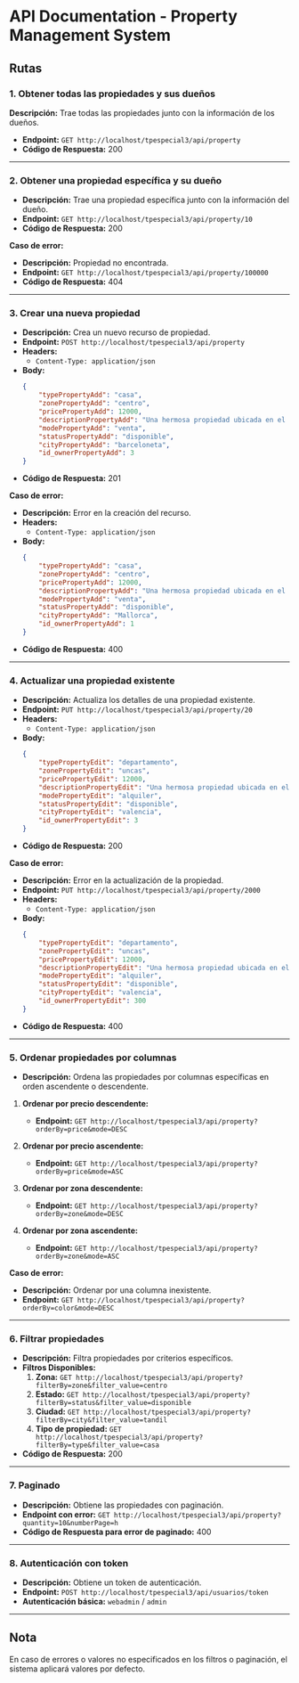
# API Documentation - Property Management System

## Rutas

### 1. Obtener todas las propiedades y sus dueños
 **Descripción:** Trae todas las propiedades junto con la información de los dueños.
- **Endpoint:** `GET http://localhost/tpespecial3/api/property`
- **Código de Respuesta:** 200

---

### 2. Obtener una propiedad específica y su dueño
- **Descripción:** Trae una propiedad específica junto con la información del dueño.
- **Endpoint:** `GET http://localhost/tpespecial3/api/property/10`
- **Código de Respuesta:** 200

**Caso de error:**
- **Descripción:** Propiedad no encontrada.
- **Endpoint:** `GET http://localhost/tpespecial3/api/property/100000`
- **Código de Respuesta:** 404

---

### 3. Crear una nueva propiedad
- **Descripción:** Crea un nuevo recurso de propiedad.
- **Endpoint:** `POST http://localhost/tpespecial3/api/property`
- **Headers:** 
  - `Content-Type: application/json`
- **Body:**
    ```json
    {
        "typePropertyAdd": "casa",
        "zonePropertyAdd": "centro",
        "pricePropertyAdd": 12000,
        "descriptionPropertyAdd": "Una hermosa propiedad ubicada en el centro de la ciudad.",
        "modePropertyAdd": "venta",
        "statusPropertyAdd": "disponible",
        "cityPropertyAdd": "barceloneta",
        "id_ownerPropertyAdd": 3
    }
    ```
- **Código de Respuesta:** 201

**Caso de error:**
- **Descripción:** Error en la creación del recurso.
- **Headers:** 
  - `Content-Type: application/json`
- **Body:**
    ```json
    {
        "typePropertyAdd": "casa",
        "zonePropertyAdd": "centro",
        "pricePropertyAdd": 12000,
        "descriptionPropertyAdd": "Una hermosa propiedad ubicada en el centro de la ciudad.",
        "modePropertyAdd": "venta",
        "statusPropertyAdd": "disponible",
        "cityPropertyAdd": "Mallorca",
        "id_ownerPropertyAdd": 1
    }
    ```
- **Código de Respuesta:** 400

---

### 4. Actualizar una propiedad existente
- **Descripción:** Actualiza los detalles de una propiedad existente.
- **Endpoint:** `PUT http://localhost/tpespecial3/api/property/20`
- **Headers:** 
  - `Content-Type: application/json`
- **Body:**
    ```json
    {
        "typePropertyEdit": "departamento",
        "zonePropertyEdit": "uncas",
        "pricePropertyEdit": 12000,
        "descriptionPropertyEdit": "Una hermosa propiedad ubicada en el centro de la ciudad.",
        "modePropertyEdit": "alquiler",
        "statusPropertyEdit": "disponible",
        "cityPropertyEdit": "valencia",
        "id_ownerPropertyEdit": 3
    }
    ```
- **Código de Respuesta:** 200

**Caso de error:**
- **Descripción:** Error en la actualización de la propiedad.
- **Endpoint:** `PUT http://localhost/tpespecial3/api/property/2000`
- **Headers:** 
  - `Content-Type: application/json`
- **Body:**
    ```json
    {
        "typePropertyEdit": "departamento",
        "zonePropertyEdit": "uncas",
        "pricePropertyEdit": 12000,
        "descriptionPropertyEdit": "Una hermosa propiedad ubicada en el centro de la ciudad.",
        "modePropertyEdit": "alquiler",
        "statusPropertyEdit": "disponible",
        "cityPropertyEdit": "valencia",
        "id_ownerPropertyEdit": 300
    }
    ```
- **Código de Respuesta:** 400

---

### 5. Ordenar propiedades por columnas
- **Descripción:** Ordena las propiedades por columnas específicas en orden ascendente o descendente.

1. **Ordenar por precio descendente:**
   - **Endpoint:** `GET http://localhost/tpespecial3/api/property?orderBy=price&mode=DESC`

2. **Ordenar por precio ascendente:**
   - **Endpoint:** `GET http://localhost/tpespecial3/api/property?orderBy=price&mode=ASC`

3. **Ordenar por zona descendente:**
   - **Endpoint:** `GET http://localhost/tpespecial3/api/property?orderBy=zone&mode=DESC`

4. **Ordenar por zona ascendente:**
   - **Endpoint:** `GET http://localhost/tpespecial3/api/property?orderBy=zone&mode=ASC`

**Caso de error:**
- **Descripción:** Ordenar por una columna inexistente.
- **Endpoint:** `GET http://localhost/tpespecial3/api/property?orderBy=color&mode=DESC`

---

### 6. Filtrar propiedades
- **Descripción:** Filtra propiedades por criterios específicos.
- **Filtros Disponibles:**
  1. **Zona:** `GET http://localhost/tpespecial3/api/property?filterBy=zone&filter_value=centro`
  2. **Estado:** `GET http://localhost/tpespecial3/api/property?filterBy=status&filter_value=disponible`
  3. **Ciudad:** `GET http://localhost/tpespecial3/api/property?filterBy=city&filter_value=tandil`
  4. **Tipo de propiedad:** `GET http://localhost/tpespecial3/api/property?filterBy=type&filter_value=casa`
- **Código de Respuesta:** 200

---

### 7. Paginado
- **Descripción:** Obtiene las propiedades con paginación.
- **Endpoint con error:** `GET http://localhost/tpespecial3/api/property?quantity=10&numberPage=h`
- **Código de Respuesta para error de paginado:** 400

---

### 8. Autenticación con token
- **Descripción:** Obtiene un token de autenticación.
- **Endpoint:** `POST http://localhost/tpespecial3/api/usuarios/token`
- **Autenticación básica:** `webadmin` / `admin`

--- 

## Nota
En caso de errores o valores no especificados en los filtros o paginación, el sistema aplicará valores por defecto.
```